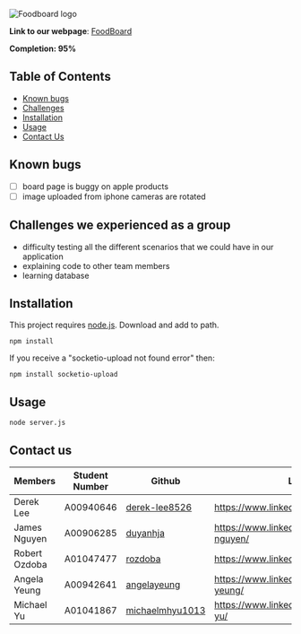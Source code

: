 ![Foodboard logo](https://i.imgur.com/YZb5agj.png)

**Link to our webpage**: [FoodBoard](http://foodboard.ca)

**Completion: 95%**

## Table of Contents
* [Known bugs](#known-bugs)
* [Challenges](#challenges)
* [Installation](#installation)
* [Usage](#usage)
* [Contact Us](#Contact-us)

<a id="known-bugs"></a>
## Known bugs
- [ ] board page is buggy on apple products
- [ ] image uploaded from iphone cameras are rotated

<a id="challenges"></a>
## Challenges we experienced as a group
* difficulty testing all the different scenarios that we could have in our application
* explaining code to other team members
* learning database

<a id="installation"></a>
## Installation
This project requires [node.js](https://nodejs.org/en/download/). Download and add to path.
```
npm install
```
If you receive a "socketio-upload not found error" then:
```
npm install socketio-upload
```
<a id="usage"></a>
## Usage
```
node server.js
```

<a id="Contact-us"></a>
## Contact us 
| Members | Student Number | Github | LinkedIn |
 --------|-----------------|--------|----------
| Derek Lee | A00940646 | [derek-lee8526](https://github.com/derek-lee8526) | https://www.linkedin.com/in/dereklee8526/|
| James Nguyen | A00906285 | [duyanhja](https://github.com/duyanhja) | https://www.linkedin.com/in/james-da-nguyen/|
| Robert Ozdoba|A01047477| [rozdoba](https://github.com/rozdoba) | https://www.linkedin.com/in/robertozdoba|
|Angela Yeung | A00942641| [angelayeung](https://github.com/AngelaYeung) | https://www.linkedin.com/in/angela-sy-yeung/ |
| Michael Yu | A01041867| [michaelmhyu1013](https://github.com/michaelmhyu1013) | https://www.linkedin.com/in/michael-mh-yu/| 

